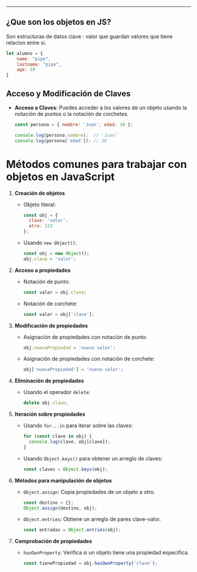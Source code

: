 
---
## ¿Que son los objetos en JS?
Son estructuras de datos clave : valor que guardan valores que tiene relacion entre si.

```js
let alumno = {
    name: "pipe",
    lastname: "pipe",
    age: 19
}

```


## Acceso y Modificación de Claves

- **Acceso a Claves**: Puedes acceder a los valores de un objeto usando la notación de puntos o la notación de corchetes.

  ```javascript
  const persona = { nombre: 'Juan', edad: 30 };

  console.log(persona.nombre);  // 'Juan'
  console.log(persona['edad']); // 30
	```

# Métodos comunes para trabajar con objetos en JavaScript

1. **Creación de objetos**
   - Objeto literal:
     ```javascript
     const obj = {
       clave: 'valor',
       otro: 123
     };
     ```
   - Usando `new Object()`:
     ```javascript
     const obj = new Object();
     obj.clave = 'valor';
     ```

2. **Acceso a propiedades**
   - Notación de punto:
     ```javascript
     const valor = obj.clave;
     ```
   - Notación de corchete:
     ```javascript
     const valor = obj['clave'];
     ```

3. **Modificación de propiedades**
   - Asignación de propiedades con notación de punto:
     ```javascript
     obj.nuevaPropiedad = 'nuevo valor';
     ```
   - Asignación de propiedades con notación de corchete:
     ```javascript
     obj['nuevaPropiedad'] = 'nuevo valor';
     ```

4. **Eliminación de propiedades**
   - Usando el operador `delete`:
     ```javascript
     delete obj.clave;
     ```

5. **Iteración sobre propiedades**
   - Usando `for...in` para iterar sobre las claves:
     ```javascript
     for (const clave in obj) {
       console.log(clave, obj[clave]);
     }
     ```
   - Usando `Object.keys()` para obtener un arreglo de claves:
     ```javascript
     const claves = Object.keys(obj);
     ```

6. **Métodos para manipulación de objetos**
   - `Object.assign`: Copia propiedades de un objeto a otro.
     ```javascript
     const destino = {};
     Object.assign(destino, obj);
     ```
   - `Object.entries`: Obtiene un arreglo de pares clave-valor.
     ```javascript
     const entradas = Object.entries(obj);
     ```

7. **Comprobación de propiedades**
   - `hasOwnProperty`: Verifica si un objeto tiene una propiedad específica.
     ```javascript
     const tienePropiedad = obj.hasOwnProperty('clave');
     ```
